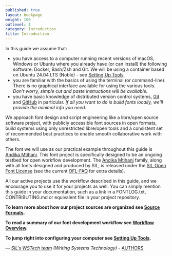 ```yaml
---
published: true
layout: bookpage
weight: 100
outlevel: 1
category: Introduction
title: Introduction
---
```


In this guide we assume that:

- you have access to a computer running recent versions of macOS, Windows or Ubuntu where you already have (or can install) the following software: Docker, Bash/Zsh and Git. We will be using a container based on Ubuntu 24.04 LTS (Noble) - see [Setting Up Tools].
- you are familiar with the basics of using the terminal (or command-line). There is no graphical interface available for using the various tools. *Don't worry, simple cut and paste instructions will be available.*
- you have basic knowledge of distributed version control systems, [Git] and [GitHub] in particular. *If all you want to do is build fonts locally, we'll provide the minimal info you need.*

We approach font design and script engineering like a libre/open source software project, with publicly accessible font sources in open formats, build systems using only unrestricted libre/open tools and a consistent set of recommended best practices to enable smooth collaborative work with others.

The font we will use as our practical example throughout this guide is [Andika Mtihani]. This font project is specifically designed to be an ongoing testbed for open workflow development. The [Andika Mtihani] family, along with all fonts designed and produced by SIL, is released under the [SIL Open Font License] (see the current [OFL-FAQ] for extra details).

All our active projects use the workflow described in this guide, and we encourage you to use it for your projects as well. You can simply mention this guide in your documentation, such as a link in a FONTLOG.txt, CONTRIBUTING.md or equivalent file in your project repository. 

__To learn more about how our project sources are organized see [Source Formats].__  

__To read a summary of our font development workflow see [Workflow Overview].__ 

__To jump right into configuring your computer see [Setting Up Tools].__



*&mdash; [SIL's WSTech team] (Writing Systems Technology)* - [AUTHORS] 


[SIL's open font projects]: https://software.sil.org/fonts
[Andika Mtihani]: https://github.com/silnrsi/font-andika-mtihani
[Setting Up Tools]: Setting_Up_Tools.html
[Git]: https://git-scm.com/
[GitHub]: https://help.github.com/
[SIL Open Font License]: https://scripts.sil.org/OFL
[OFL-FAQ]: https://scripts.sil.org/OFL-FAQ_web
[Source Formats]: Source_Formats.html
[Workflow Overview]: Workflow_Overview.html
[SIL's WSTech team]: https://software.sil.org/wstech 
[AUTHORS]: ../AUTHORS.txt
